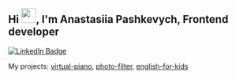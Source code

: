 ## Hi <img src="https://raw.githubusercontent.com/MartinHeinz/MartinHeinz/master/wave.gif" width="30px">, I'm Anastasiia Pashkevych, Frontend developer

[![LinkedIn Badge](https://img.shields.io/badge/LinkedIn-Profile-informational?style=flat&logo=linkedin&logoColor=white&color=0D76A8)](https://www.linkedin.com/in/nastyapashkevich/)


My projects: [virtual-piano](https://rolling-scopes-school.github.io/nastyapashkevich-JSFE2021Q1/virtual-piano/),
[photo-filter](https://rolling-scopes-school.github.io/nastyapashkevich-JSFE2021Q1/photo-filter/),
[english-for-kids](https://rolling-scopes-school.github.io/nastyapashkevich-JSFE2021Q1/english-for-kids)

